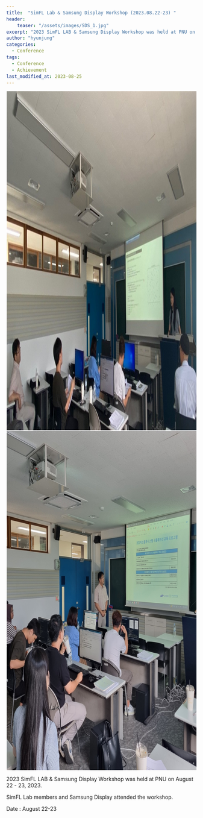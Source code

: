 ```yaml
---
title:  "SimFL Lab & Samsung Display Workshop (2023.08.22-23) "
header:
    teaser: "/assets/images/SDS_1.jpg"
excerpt: "2023 SimFL LAB & Samsung Display Workshop was held at PNU on August 22 - 23, 2023"
author: "hyunjung"
categories:
  - Conference
tags:
  - Conference
  - Achievement
last_modified_at: 2023-08-25
---
```

<img align="center" width="900" height="900" style="border: 1px solid white" src="/assets/images/SDS_1.jpg"> 
<img align="center" width="900" height="900" style="border: 1px solid white" src="/assets/images/SDS_2.jpg"> 


2023 SimFL LAB & Samsung Display Workshop was held at PNU on August 22 - 23, 2023.

SimFL Lab members and Samsung Display attended the workshop.

Date : August 22-23